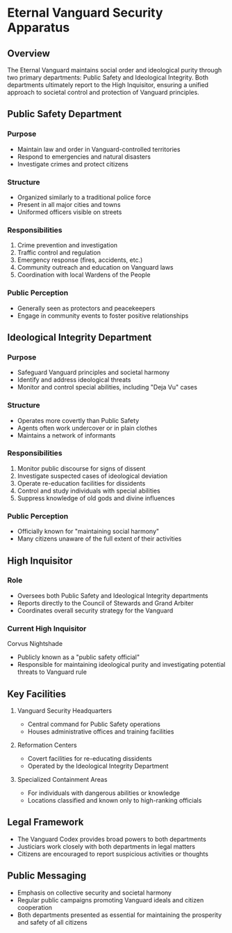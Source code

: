 # Eternal Vanguard Security Apparatus

## Overview

The Eternal Vanguard maintains social order and ideological purity through two primary departments: Public Safety and Ideological Integrity. Both departments ultimately report to the High Inquisitor, ensuring a unified approach to societal control and protection of Vanguard principles.

## Public Safety Department

### Purpose
- Maintain law and order in Vanguard-controlled territories
- Respond to emergencies and natural disasters
- Investigate crimes and protect citizens

### Structure
- Organized similarly to a traditional police force
- Present in all major cities and towns
- Uniformed officers visible on streets

### Responsibilities
1. Crime prevention and investigation
2. Traffic control and regulation
3. Emergency response (fires, accidents, etc.)
4. Community outreach and education on Vanguard laws
5. Coordination with local Wardens of the People

### Public Perception
- Generally seen as protectors and peacekeepers
- Engage in community events to foster positive relationships

## Ideological Integrity Department

### Purpose
- Safeguard Vanguard principles and societal harmony
- Identify and address ideological threats
- Monitor and control special abilities, including "Deja Vu" cases

### Structure
- Operates more covertly than Public Safety
- Agents often work undercover or in plain clothes
- Maintains a network of informants

### Responsibilities
1. Monitor public discourse for signs of dissent
2. Investigate suspected cases of ideological deviation
3. Operate re-education facilities for dissidents
4. Control and study individuals with special abilities
5. Suppress knowledge of old gods and divine influences

### Public Perception
- Officially known for "maintaining social harmony"
- Many citizens unaware of the full extent of their activities

## High Inquisitor

### Role
- Oversees both Public Safety and Ideological Integrity departments
- Reports directly to the Council of Stewards and Grand Arbiter
- Coordinates overall security strategy for the Vanguard

### Current High Inquisitor
Corvus Nightshade
- Publicly known as a "public safety official"
- Responsible for maintaining ideological purity and investigating potential threats to Vanguard rule

## Key Facilities

1. Vanguard Security Headquarters
   - Central command for Public Safety operations
   - Houses administrative offices and training facilities

2. Reformation Centers
   - Covert facilities for re-educating dissidents
   - Operated by the Ideological Integrity Department

3. Specialized Containment Areas
   - For individuals with dangerous abilities or knowledge
   - Locations classified and known only to high-ranking officials

## Legal Framework

- The Vanguard Codex provides broad powers to both departments
- Justiciars work closely with both departments in legal matters
- Citizens are encouraged to report suspicious activities or thoughts

## Public Messaging

- Emphasis on collective security and societal harmony
- Regular public campaigns promoting Vanguard ideals and citizen cooperation
- Both departments presented as essential for maintaining the prosperity and safety of all citizens